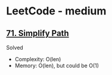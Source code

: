 # LeetCode - medium

## [71. Simplify Path](https://leetcode.com/problems/simplify-path)

Solved

* Complexity: O(len)
* Memory: O(len), but could be O(1)
